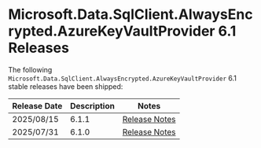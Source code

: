 # Microsoft.Data.SqlClient.AlwaysEncrypted.AzureKeyVaultProvider 6.1 Releases

The following `Microsoft.Data.SqlClient.AlwaysEncrypted.AzureKeyVaultProvider`
6.1 stable releases have been shipped:

| Release Date | Description | Notes |
| :-- | :-- | :--: |
| 2025/08/15 | 6.1.1 | [Release Notes](6.1.1.md) |
| 2025/07/31 | 6.1.0 | [Release Notes](6.1.0.md) |
